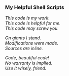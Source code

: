 ### __My Helpful Shell Scripts__

_This code is my work._ \
_This code is helpful for me._ \
_This code may screw you._

_On giants I stand._ \
_Modifications were made._ \
_Sources are inline._

_Code, beautiful code!_ \
_No warranty is implied._ \
_Use it wisely, friend._

